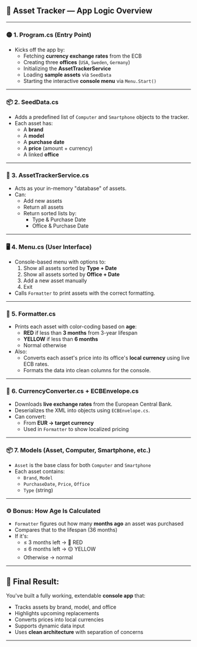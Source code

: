 
## 🧠 **Asset Tracker — App Logic Overview**

---

### 🟡 **1. Program.cs (Entry Point)**

- Kicks off the app by:
  - Fetching **currency exchange rates** from the ECB
  - Creating three **offices** (`USA`, `Sweden`, `Germany`)
  - Initializing the **AssetTrackerService**
  - Loading **sample assets** via `SeedData`
  - Starting the interactive **console menu** via `Menu.Start()`

---

### 📦 **2. SeedData.cs**

- Adds a predefined list of `Computer` and `Smartphone` objects to the tracker.
- Each asset has:
  - A **brand**
  - A **model**
  - A **purchase date**
  - A **price** (amount + currency)
  - A linked **office**

---

### 🧰 **3. AssetTrackerService.cs**

- Acts as your in-memory "database" of assets.
- Can:
  - Add new assets
  - Return all assets
  - Return sorted lists by:
    - Type & Purchase Date
    - Office & Purchase Date

---

### 🖥️ **4. Menu.cs (User Interface)**

- Console-based menu with options to:
  1. Show all assets sorted by **Type + Date**
  2. Show all assets sorted by **Office + Date**
  3. Add a new asset manually
  0. Exit
- Calls `Formatter` to print assets with the correct formatting.

---

### 🎨 **5. Formatter.cs**

- Prints each asset with color-coding based on **age**:
  - **RED** if less than **3 months** from 3-year lifespan
  - **YELLOW** if less than **6 months**
  - Normal otherwise
- Also:
  - Converts each asset's price into its office's **local currency** using live ECB rates.
  - Formats the data into clean columns for the console.

---

### 💱 **6. CurrencyConverter.cs + ECBEnvelope.cs**

- Downloads **live exchange rates** from the European Central Bank.
- Deserializes the XML into objects using `ECBEnvelope.cs`.
- Can convert:
  - From **EUR → target currency**
  - Used in `Formatter` to show localized pricing

---

### 📦 **7. Models (Asset, Computer, Smartphone, etc.)**

- `Asset` is the base class for both `Computer` and `Smartphone`
- Each asset contains:
  - `Brand`, `Model`
  - `PurchaseDate`, `Price`, `Office`
  - `Type` (string)

---

### ⚙️ Bonus: How Age Is Calculated

- `Formatter` figures out how many **months ago** an asset was purchased
- Compares that to the lifespan (36 months)
- If it's:
  - ≤ 3 months left → 🔴 RED
  - ≤ 6 months left → 🟡 YELLOW
  - Otherwise → normal

---

## 🎯 Final Result:
You've built a fully working, extendable **console app** that:
- Tracks assets by brand, model, and office
- Highlights upcoming replacements
- Converts prices into local currencies
- Supports dynamic data input
- Uses **clean architecture** with separation of concerns

---
